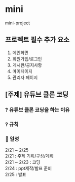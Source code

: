 # mini
mini-project   


## 프로젝트 필수 추가 요소

1. 메인화면  
2. 회원가입/로그인  
3. 게시판/공지사항  
4. 마이페이지  
5. 관리자 페이지  


## [주제] 유튜브 클론 코딩
 
### ? 유튜브 클론 코딩을 하는 이유

### ? 규칙  

### 📝 일정  
2/21 ~ 2/25  
2/21 : 주제 기획/구성/계획   
2/21 ~ 2/23 : 코딩  
2/24 : ppt제작/발표 준비  
2/25 : 발표  
